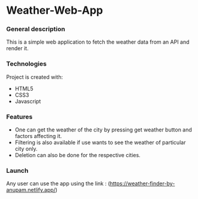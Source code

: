 # Weather-Web-App

### General description
This is a simple web application to fetch the weather data from an API and render it.

### Technologies
Project is created with:
* HTML5
* CSS3
* Javascript

### Features
* One can get the weather of the city by pressing get weather button and factors affecting it.
* Filtering is also available if use wants to see the weather of particular city only.
* Deletion can also be done for the respective cities.

### Launch 
Any user can use the app using the link : (https://weather-finder-by-anupam.netlify.app/)
